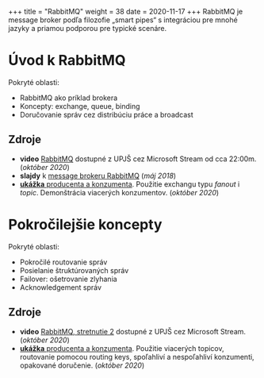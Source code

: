 +++
title = "RabbitMQ"
weight = 38
date = 2020-11-17
+++
RabbitMQ je message broker podľa filozofie „smart pipes“ s integráciou pre mnohé jazyky a priamou podporou pre typické scenáre.
<!-- more -->

Úvod k RabbitMQ
================

Pokryté oblasti:

- RabbitMQ ako príklad brokera
- Koncepty: exchange, queue, binding
- Doručovanie správ cez distribúciu práce a broadcast

## Zdroje

- **video** [RabbitMQ](https://web.microsoftstream.com/video/657e4fea-bfd1-435e-a652-c848050aa0ac?list=studio) dostupné z UPJŠ cez Microsoft Stream od cca 22:00m. (*október 2020*)
- **slajdy** k [message brokeru RabbitMQ](rabbitmq-esten-2018.pdf) (*máj 2018*)
- [**ukážka** producenta a konzumenta](https://github.com/novotnyr/kopr-rabbitmq-food-2020). Použitie exchangu typu *fanout* i *topic*. Demonštrácia viacerých konzumentov. (*október 2020*)

Pokročilejšie koncepty
=======================

Pokryté oblasti:

- Pokročilé routovanie správ
- Posielanie štruktúrovaných správ
- Failover: ošetrovanie zlyhania
- Acknowledgement správ

## Zdroje

- **video** [RabbitMQ, stretnutie 2](https://web.microsoftstream.com/video/7c3d7295-4683-4568-b4eb-e416858eb2dc?list=studio) dostupné z UPJŠ cez Microsoft Stream. (*október 2020*)
- [**ukážka** producenta a konzumenta](https://github.com/novotnyr/kopr-rabbitmq-money-2020). Použitie viacerých topicov, routovanie pomocou routing keys, spoľahliví a nespoľahliví konzumenti, opakované doručenie. (*október 2020*)
